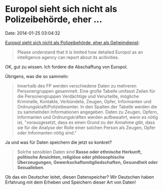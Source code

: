 Europol sieht sich nicht als Polizeibehörde, eher \...
======================================================

Date: 2014-01-25 03:04:32

[Europol sieht sich nicht als Polizeibehörde, eher als
Geheimdienst](http://www.heise.de/-2089383):

> Please understand that it is limited how detailed Europol as an
> intelligence agency can report about its acitivities.

OK, gut zu wissen. Ich fordere die Abschaffung von Europol.

Übrigens, was die so sammeln:

> Innerhalb des FP werden verschiedene Daten zu mehreren Personengruppen
> gesammelt. Eine große Tabelle umfasst Zeilen für die Personengruppen
> Verdächtige und Verurteilte, mögliche Kriminelle, Kontakte,
> Verbündete, Zeugen, Opfer, Informanten und
> Ordnungskraft/Polizeibeamter. In den Spalten der Tabelle werden die zu
> sammelnden Informationen angegeben. Daten zu Zeugen, Opfern,
> Informanten und Ordnungskräften werden aufbewahrt, wenn es nötig ist,
> \"vorausgesetzt, dass es einen Grund zu der Annahme gibt, dass sie für
> die Analyse der Rolle einer solchen Person als Zeugen, Opfer oder
> Informanten nötig sind.\"

Ja und was für Daten speichern die jetzt so konkret?

> Solche sensiblen Daten sind **Rasse oder ethnische Herkunft,
> politische Ansichten, religiöse oder philosophische Überzeugungen,
> Gewerkschaftsmitgliedschaften, Gesundheit oder Sexualleben**.

Ob das ein Deutscher leitet, diesen Datenspeicher? Wir Deutschen haben
Erfahrung mit dem Erheben und Speichern dieser Art von Daten!
